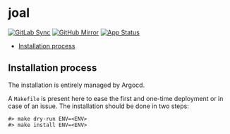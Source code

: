 # joal

[![GitLab Sync](https://img.shields.io/badge/gitlab_sync-joal-blue?style=for-the-badge&logo=gitlab)](https://gitlab-internal.spirit-dev.net/github-mirror/helm-xarr-joal) <!-- markdownlint-disable MD041 -->
[![GitHub Mirror](https://img.shields.io/badge/github_mirror-joal-blue?style=for-the-badge&logo=github)](https://github.com/spirit-dev/helm-xarr-joal)
[![App Status](https://argocd-internal.spirit-dev.net/api/badge?name=joal-turingpi&revision=true&showAppName=true)](https://argocd-internal.spirit-dev.net/applications/joal-turingpi)

<!--TOC-->

- [Installation process](#installation-process)

<!--TOC-->

## Installation process

The installation is entirely managed by Argocd.

A `Makefile` is present here to ease the first and one-time deployment or in case of an issue.
The installation should be done in two steps:

```shell
#> make dry-run ENV=<ENV>
#> make install ENV=<ENV>
```
